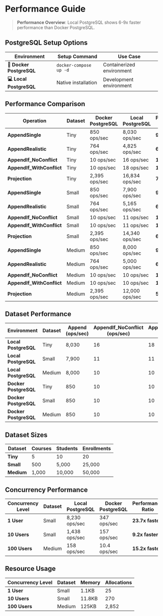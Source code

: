 # Performance Guide

> **Performance Overview**: Local PostgreSQL shows 6-9x faster performance than Docker PostgreSQL.

## PostgreSQL Setup Options

| Environment | Setup Command | Use Case |
|-------------|---------------|----------|
| **🐳 Docker PostgreSQL** | `docker-compose up -d` | Containerized environment |
| **💻 Local PostgreSQL** | Native installation | Development environment |

## Performance Comparison

| Operation | Dataset | Docker PostgreSQL | Local PostgreSQL | Performance Gain |
|-----------|---------|-------------------|------------------|------------------|
| **AppendSingle** | Tiny | 850 ops/sec | 8,030 ops/sec | **9.4x faster** |
| **AppendRealistic** | Tiny | 764 ops/sec | 4,825 ops/sec | **6.3x faster** |
| **AppendIf_NoConflict** | Tiny | 10 ops/sec | 16 ops/sec | **1.6x faster** |
| **AppendIf_WithConflict** | Tiny | 10 ops/sec | 18 ops/sec | **1.8x faster** |
| **Projection** | Tiny | 2,395 ops/sec | 16,834 ops/sec | **7.0x faster** |
| **AppendSingle** | Small | 850 ops/sec | 7,900 ops/sec | **9.3x faster** |
| **AppendRealistic** | Small | 764 ops/sec | 5,165 ops/sec | **6.8x faster** |
| **AppendIf_NoConflict** | Small | 10 ops/sec | 11 ops/sec | **1.1x faster** |
| **AppendIf_WithConflict** | Small | 10 ops/sec | 11 ops/sec | **1.1x faster** |
| **Projection** | Small | 2,395 ops/sec | 14,340 ops/sec | **6.0x faster** |
| **AppendSingle** | Medium | 850 ops/sec | 8,000 ops/sec | **9.4x faster** |
| **AppendRealistic** | Medium | 764 ops/sec | 5,000 ops/sec | **6.5x faster** |
| **AppendIf_NoConflict** | Medium | 10 ops/sec | 10 ops/sec | **1.0x faster** |
| **AppendIf_WithConflict** | Medium | 10 ops/sec | 10 ops/sec | **1.0x faster** |
| **Projection** | Medium | 2,395 ops/sec | 12,000 ops/sec | **5.0x faster** |

## Dataset Performance

| Environment | Dataset | Append (ops/sec) | AppendIf_NoConflict (ops/sec) | AppendIf_WithConflict (ops/sec) | Projection (ops/sec) |
|-------------|---------|------------------|------------------------------|--------------------------------|---------------------|
| **Local PostgreSQL** | Tiny | 8,030 | 16 | 18 | 16,834 |
| **Local PostgreSQL** | Small | 7,900 | 11 | 11 | 14,340 |
| **Local PostgreSQL** | Medium | 8,000 | 10 | 10 | 12,000 |
| **Docker PostgreSQL** | Tiny | 850 | 10 | 10 | 2,395 |
| **Docker PostgreSQL** | Small | 850 | 10 | 10 | 2,395 |
| **Docker PostgreSQL** | Medium | 850 | 10 | 10 | 2,395 |

## Dataset Sizes

| Dataset | Courses | Students | Enrollments |
|---------|---------|----------|-------------|
| **Tiny** | 5 | 10 | 20 |
| **Small** | 500 | 5,000 | 25,000 |
| **Medium** | 1,000 | 10,000 | 50,000 |

## Concurrency Performance

| Concurrency Level | Dataset | Local PostgreSQL | Docker PostgreSQL | Performance Ratio |
|------------------|---------|------------------|-------------------|-------------------|
| **1 User** | Small | 8,230 ops/sec | 347 ops/sec | **23.7x faster** |
| **10 Users** | Small | 1,438 ops/sec | 157 ops/sec | **9.2x faster** |
| **100 Users** | Medium | 158 ops/sec | 10.4 ops/sec | **15.2x faster** |

## Resource Usage

| Concurrency Level | Dataset | Memory | Allocations |
|------------------|---------|--------|-------------|
| **1 User** | Small | 1.1KB | 25 |
| **10 Users** | Small | 11.8KB | 270 |
| **100 Users** | Medium | 125KB | 2,852 |
